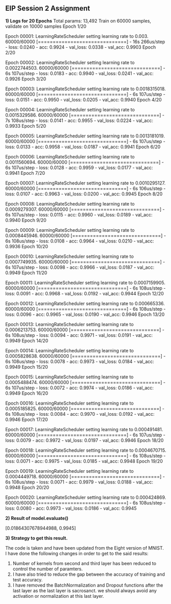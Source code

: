 ## EIP Session 2 Assignment

**1) Logs for 20 Epochs**
Total params: 13,492
Train on 60000 samples, validate on 10000 samples
Epoch 1/20

Epoch 00001: LearningRateScheduler setting learning rate to 0.003.
60000/60000 [==============================] - 16s 266us/step - loss: 0.0240 - acc: 0.9924 - val_loss: 0.0338 - val_acc: 0.9903
Epoch 2/20

Epoch 00002: LearningRateScheduler setting learning rate to 0.0022744503.
60000/60000 [==============================] - 6s 107us/step - loss: 0.0183 - acc: 0.9940 - val_loss: 0.0241 - val_acc: 0.9926
Epoch 3/20

Epoch 00003: LearningRateScheduler setting learning rate to 0.0018315018.
60000/60000 [==============================] - 6s 107us/step - loss: 0.0151 - acc: 0.9950 - val_loss: 0.0205 - val_acc: 0.9940
Epoch 4/20

Epoch 00004: LearningRateScheduler setting learning rate to 0.0015329586.
60000/60000 [==============================] - 7s 108us/step - loss: 0.0141 - acc: 0.9955 - val_loss: 0.0224 - val_acc: 0.9933
Epoch 5/20

Epoch 00005: LearningRateScheduler setting learning rate to 0.0013181019.
60000/60000 [==============================] - 6s 107us/step - loss: 0.0133 - acc: 0.9958 - val_loss: 0.0187 - val_acc: 0.9941
Epoch 6/20

Epoch 00006: LearningRateScheduler setting learning rate to 0.0011560694.
60000/60000 [==============================] - 6s 107us/step - loss: 0.0128 - acc: 0.9959 - val_loss: 0.0177 - val_acc: 0.9941
Epoch 7/20

Epoch 00007: LearningRateScheduler setting learning rate to 0.0010295127.
60000/60000 [==============================] - 6s 106us/step - loss: 0.0107 - acc: 0.9963 - val_loss: 0.0200 - val_acc: 0.9945
Epoch 8/20

Epoch 00008: LearningRateScheduler setting learning rate to 0.0009279307.
60000/60000 [==============================] - 6s 107us/step - loss: 0.0115 - acc: 0.9960 - val_loss: 0.0189 - val_acc: 0.9940
Epoch 9/20

Epoch 00009: LearningRateScheduler setting learning rate to 0.0008445946.
60000/60000 [==============================] - 6s 108us/step - loss: 0.0108 - acc: 0.9964 - val_loss: 0.0210 - val_acc: 0.9936
Epoch 10/20

Epoch 00010: LearningRateScheduler setting learning rate to 0.0007749935.
60000/60000 [==============================] - 6s 107us/step - loss: 0.0098 - acc: 0.9966 - val_loss: 0.0187 - val_acc: 0.9949
Epoch 11/20

Epoch 00011: LearningRateScheduler setting learning rate to 0.0007159905.
60000/60000 [==============================] - 6s 108us/step - loss: 0.0091 - acc: 0.9968 - val_loss: 0.0192 - val_acc: 0.9944
Epoch 12/20

Epoch 00012: LearningRateScheduler setting learning rate to 0.000665336.
60000/60000 [==============================] - 6s 108us/step - loss: 0.0096 - acc: 0.9965 - val_loss: 0.0190 - val_acc: 0.9946
Epoch 13/20

Epoch 00013: LearningRateScheduler setting learning rate to 0.0006213753.
60000/60000 [==============================] - 6s 108us/step - loss: 0.0094 - acc: 0.9971 - val_loss: 0.0191 - val_acc: 0.9949
Epoch 14/20

Epoch 00014: LearningRateScheduler setting learning rate to 0.0005828638.
60000/60000 [==============================] - 6s 108us/step - loss: 0.0078 - acc: 0.9973 - val_loss: 0.0184 - val_acc: 0.9949
Epoch 15/20

Epoch 00015: LearningRateScheduler setting learning rate to 0.0005488474.
60000/60000 [==============================] - 6s 107us/step - loss: 0.0072 - acc: 0.9974 - val_loss: 0.0186 - val_acc: 0.9949
Epoch 16/20

Epoch 00016: LearningRateScheduler setting learning rate to 0.0005185825.
60000/60000 [==============================] - 6s 108us/step - loss: 0.0084 - acc: 0.9970 - val_loss: 0.0192 - val_acc: 0.9946
Epoch 17/20

Epoch 00017: LearningRateScheduler setting learning rate to 0.000491481.
60000/60000 [==============================] - 6s 107us/step - loss: 0.0079 - acc: 0.9972 - val_loss: 0.0197 - val_acc: 0.9946
Epoch 18/20

Epoch 00018: LearningRateScheduler setting learning rate to 0.0004670715.
60000/60000 [==============================] - 6s 108us/step - loss: 0.0071 - acc: 0.9975 - val_loss: 0.0185 - val_acc: 0.9948
Epoch 19/20

Epoch 00019: LearningRateScheduler setting learning rate to 0.0004449718.
60000/60000 [==============================] - 6s 108us/step - loss: 0.0071 - acc: 0.9979 - val_loss: 0.0188 - val_acc: 0.9948
Epoch 20/20

Epoch 00020: LearningRateScheduler setting learning rate to 0.000424869.
60000/60000 [==============================] - 6s 108us/step - loss: 0.0080 - acc: 0.9973 - val_loss: 0.0186 - val_acc: 0.9945

**2) Result of model.evaluate()**

[0.01864307678944988, 0.9945]

**3) Strategy to get this result.**

The code is taken and have been updated from the Eight version of MNIST. I have done the following changes in order to get to the said results:

1. Number of kernels from second and third layer has been reduced to control the number of paramters.
2. I have also tried to reduce the gap between the accuracy of training and test accuracy.
3. I have removed the BatchNormalization and Dropout functions after the last layer as the last layer is sacrosanct. we should always avoid any activation or normalization at this last layer.
